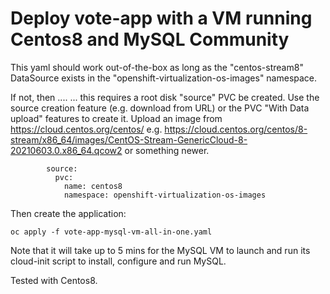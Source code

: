 # Deploy vote-app with a VM running Centos8 and MySQL Community 

This yaml should work out-of-the-box as long as the "centos-stream8" DataSource exists in the "openshift-virtualization-os-images" namespace. 

If not, then .... 
... this requires a root disk "source" PVC be created.
Use the source creation feature (e.g. download from URL) or the PVC "With Data upload" features to create it.
Upload an image from https://cloud.centos.org/centos/
e.g.
https://cloud.centos.org/centos/8-stream/x86_64/images/CentOS-Stream-GenericCloud-8-20210603.0.x86_64.qcow2
or something newer.


```
        source:
          pvc:
            name: centos8
            namespace: openshift-virtualization-os-images
```

Then create the application:

```
oc apply -f vote-app-mysql-vm-all-in-one.yaml
```

Note that it will take up to 5 mins for the MySQL VM to launch and run its cloud-init script to install, configure and run MySQL. 

Tested with Centos8.


